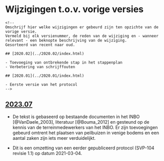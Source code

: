 # Wijzigingen t.o.v. vorige versies

```{=html}
<!--
Omschrijf hier welke wijzigingen er gebeurd zijn ten opzichte van de vorige versie. 
Vermeld bij elk versienummer, de reden van de wijziging en - wanneer relevant - een beknopte beschrijving van de wijziging.
Gesorteerd van recent naar oud. 

## [2020.02](../2020.02/index.html)

- Toevoeging van ontbrekende stap in het stappenplan
- Verbetering van schrijffouten

## [2020.01](../2020.01/index.html)

- Eerste versie van het protocol
-->
```
## [2023.07](../2023.07/index.html)

-   De tekst is gebaseerd op bestaande documenten in het INBO [@VanDaele_2003], literatuur [@Bouma_2012] en gesteund op de kennis van de terreinmedewerkers van het INBO.
    Er zijn toevoegingen gebeurd omtrent het plaatsen van peilbuizen in venige bodems en een aantal zaken zijn iets meer verduidelijkt.

-   Dit is een omzetting van een eerder gepubliceerd protocol (SVP-104 revisie 1.1) op datum 2021-03-04.

